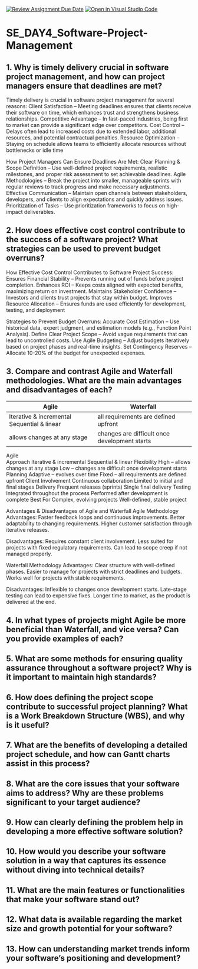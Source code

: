 [![Review Assignment Due Date](https://classroom.github.com/assets/deadline-readme-button-22041afd0340ce965d47ae6ef1cefeee28c7c493a6346c4f15d667ab976d596c.svg)](https://classroom.github.com/a/9pw6JKcu)
[![Open in Visual Studio Code](https://classroom.github.com/assets/open-in-vscode-2e0aaae1b6195c2367325f4f02e2d04e9abb55f0b24a779b69b11b9e10269abc.svg)](https://classroom.github.com/online_ide?assignment_repo_id=18577907&assignment_repo_type=AssignmentRepo)
# SE_DAY4_Software-Project-Management
## 1. Why is timely delivery crucial in software project management, and how can project managers ensure that deadlines are met?

Timely delivery is crucial in software project management for several reasons:
Client Satisfaction – Meeting deadlines ensures that clients receive their software on time, which enhances trust and strengthens business relationships.
Competitive Advantage – In fast-paced industries, being first to market can provide a significant edge over competitors.
Cost Control – Delays often lead to increased costs due to extended labor, additional resources, and potential contractual penalties.
Resource Optimization – Staying on schedule allows teams to efficiently allocate resources without bottlenecks or idle time

How Project Managers Can Ensure Deadlines Are Met:
Clear Planning & Scope Definition – Use well-defined project requirements, realistic milestones, and proper risk assessment to set achievable deadlines.
Agile Methodologies – Break the project into smaller, manageable sprints with regular reviews to track progress and make necessary adjustments.
Effective Communication – Maintain open channels between stakeholders, developers, and clients to align expectations and quickly address issues.
Prioritization of Tasks – Use prioritization frameworks to focus on high-impact deliverables.

## 2. How does effective cost control contribute to the success of a software project? What strategies can be used to prevent budget overruns?
How Effective Cost Control Contributes to Software Project Success:
Ensures Financial Stability – Prevents running out of funds before project completion.
Enhances ROI – Keeps costs aligned with expected benefits, maximizing return on investment.
Maintains Stakeholder Confidence – Investors and clients trust projects that stay within budget.
Improves Resource Allocation – Ensures funds are used efficiently for development, testing, and deployment

Strategies to Prevent Budget Overruns:
Accurate Cost Estimation – Use historical data, expert judgment, and estimation models (e.g., Function Point Analysis).
Define Clear Project Scope – Avoid vague requirements that can lead to uncontrolled costs.
Use Agile Budgeting – Adjust budgets iteratively based on project phases and real-time insights.
Set Contingency Reserves – Allocate 10-20% of the budget for unexpected expenses.

## 3. Compare and contrast Agile and Waterfall methodologies. What are the main advantages and disadvantages of each?
| Agile | Waterfall |
| ------ | ------ |
|Iterative & incremental	Sequential & linear| all requirements are defined upfront|
| allows changes at any stage| changes are difficult once development starts|

Agile	
Approach	Iterative & incremental	Sequential & linear
Flexibility	High – allows changes at any stage	Low – changes are difficult once development starts
Planning	Adaptive – evolves over time	Fixed – all requirements are defined upfront
Client Involvement	Continuous collaboration	Limited to initial and final stages
Delivery	Frequent releases (sprints)	Single final delivery
Testing	Integrated throughout the process	Performed after development is complete
Best For	Complex, evolving projects	Well-defined, stable project

Advantages & Disadvantages of Agile and Waterfall
Agile Methodology
 Advantages:
Faster feedback loops and continuous improvements.
Better adaptability to changing requirements.
Higher customer satisfaction through iterative releases.


 Disadvantages:
Requires constant client involvement.
Less suited for projects with fixed regulatory requirements.
Can lead to scope creep if not managed properly.

Waterfall Methodology
 Advantages:
Clear structure with well-defined phases.
Easier to manage for projects with strict deadlines and budgets.
Works well for projects with stable requirements.

 Disadvantages:
Inflexible to changes once development starts.
Late-stage testing can lead to expensive fixes.
Longer time to market, as the product is delivered at the end.


## 4. In what types of projects might Agile be more beneficial than Waterfall, and vice versa? Can you provide examples of each?
## 5. What are some methods for ensuring quality assurance throughout a software project? Why is it important to maintain high standards?
## 6. How does defining the project scope contribute to successful project planning? What is a Work Breakdown Structure (WBS), and why is it useful?
## 7. What are the benefits of developing a detailed project schedule, and how can Gantt charts assist in this process?
## 8. What are the core issues that your software aims to address? Why are these problems significant to your target audience?
## 9. How can clearly defining the problem help in developing a more effective software solution?
## 10. How would you describe your software solution in a way that captures its essence without diving into technical details?
## 11. What are the main features or functionalities that make your software stand out?
## 12. What data is available regarding the market size and growth potential for your software?
## 13. How can understanding market trends inform your software’s positioning and development?
